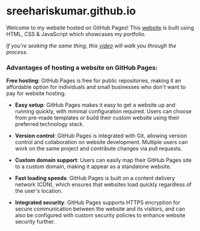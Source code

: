 # sreehariskumar.github.io

Welcome to my website hosted on GitHub Pages! This [website](https://1by2.online) is built using HTML, CSS & JavaScript which showcases my portfolio.

_If you're seeking the same thing, this [video](https://www.youtube.com/watch?v=OltY8JIaP-4) will walk you through the process._


### Advantages of hosting a website on GitHub Pages:
**Free hosting**: GitHub Pages is free for public repositories, making it an affordable option for individuals and small businesses who don't want to pay for website hosting.

- **Easy setup**: GitHub Pages makes it easy to get a website up and running quickly, with minimal configuration required. Users can choose from pre-made templates or build their custom website using their preferred technology stack.

- **Version control**: GitHub Pages is integrated with Git, allowing version control and collaboration on website development. Multiple users can work on the same project and contribute changes via pull requests.

- **Custom domain support**: Users can easily map their GitHub Pages site to a custom domain, making it appear as a standalone website.

- **Fast loading speeds**: GitHub Pages is built on a content delivery network (CDN), which ensures that websites load quickly regardless of the user's location.

- **Integrated security**: GitHub Pages supports HTTPS encryption for secure communication between the website and its visitors, and can also be configured with custom security policies to enhance website security further.
